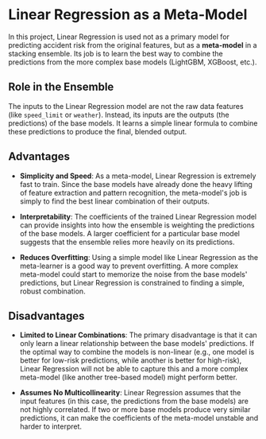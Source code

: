 # Linear Regression as a Meta-Model

In this project, Linear Regression is used not as a primary model for predicting accident risk from the original features, but as a **meta-model** in a stacking ensemble. Its job is to learn the best way to combine the predictions from the more complex base models (LightGBM, XGBoost, etc.).

## Role in the Ensemble

The inputs to the Linear Regression model are not the raw data features (like `speed_limit` or `weather`). Instead, its inputs are the outputs (the predictions) of the base models. It learns a simple linear formula to combine these predictions to produce the final, blended output.

## Advantages

- **Simplicity and Speed**: As a meta-model, Linear Regression is extremely fast to train. Since the base models have already done the heavy lifting of feature extraction and pattern recognition, the meta-model's job is simply to find the best linear combination of their outputs.

- **Interpretability**: The coefficients of the trained Linear Regression model can provide insights into how the ensemble is weighting the predictions of the base models. A larger coefficient for a particular base model suggests that the ensemble relies more heavily on its predictions.

- **Reduces Overfitting**: Using a simple model like Linear Regression as the meta-learner is a good way to prevent overfitting. A more complex meta-model could start to memorize the noise from the base models' predictions, but Linear Regression is constrained to finding a simple, robust combination.

## Disadvantages

- **Limited to Linear Combinations**: The primary disadvantage is that it can only learn a linear relationship between the base models' predictions. If the optimal way to combine the models is non-linear (e.g., one model is better for low-risk predictions, while another is better for high-risk), Linear Regression will not be able to capture this and a more complex meta-model (like another tree-based model) might perform better.

- **Assumes No Multicollinearity**: Linear Regression assumes that the input features (in this case, the predictions from the base models) are not highly correlated. If two or more base models produce very similar predictions, it can make the coefficients of the meta-model unstable and harder to interpret.
